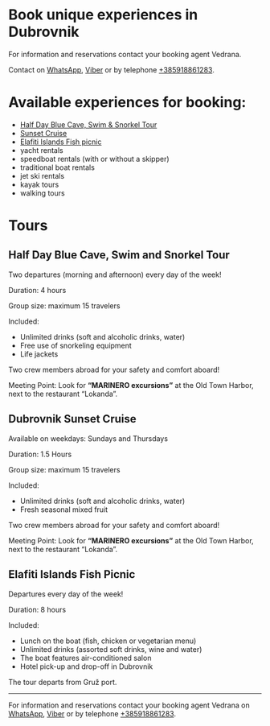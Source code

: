 # Book unique experiences in Dubrovnik

For information and reservations contact your booking agent Vedrana.

Contact on [WhatsApp](https://wa.me/+385918861283), [Viber](viber://chat/?number=%2B385918861283) or by telephone [+385918861283](tel:+385918861283).

# Available experiences for booking:
* [Half Day Blue Cave, Swim & Snorkel Tour](#half-day-blue-cave-swim-and-snorkel-tour)
* [Sunset Cruise](#dubrovnik-sunset-cruise)
* [Elafiti Islands Fish picnic](#elafiti-islands-fish-picnic)
* yacht rentals
* speedboat rentals (with or without a skipper)
* traditional boat rentals
* jet ski rentals
* kayak tours
* walking tours

# Tours
## Half Day Blue Cave, Swim and Snorkel Tour
Two departures (morning and afternoon) every day of the week!

Duration: 4 hours 

Group size: maximum 15 travelers

Included:
* Unlimited drinks (soft and alcoholic drinks, water)
* Free use of snorkeling equipment
* Life jackets

Two crew members abroad for your safety and comfort aboard! 

Meeting Point: Look for **“MARINERO excursions”** at the Old Town Harbor, next to the restaurant “Lokanda”.

## Dubrovnik Sunset Cruise
Available on weekdays: Sundays and Thursdays

Duration: 1.5 Hours

Group size: maximum 15 travelers

Included:
* Unlimited drinks (soft and alcoholic drinks, water)
* Fresh seasonal mixed fruit

Two crew members abroad for your safety and comfort aboard!

Meeting Point: Look for **“MARINERO excursions”** at the Old Town Harbor, next to the restaurant “Lokanda”.

## Elafiti Islands Fish Picnic
Departures every day of the week!

Duration: 8 hours 

Included:
* Lunch on the boat (fish, chicken or vegetarian menu)
* Unlimited drinks (assorted soft drinks, wine and water)
* The boat features air-conditioned salon
* Hotel pick-up and drop-off in Dubrovnik

The tour departs from Gruž port.


___

For information and reservations contact your booking agent Vedrana on [WhatsApp](https://wa.me/+385918861283), [Viber](viber://chat/?number=%2B385918861283) or by telephone [+385918861283](tel:+385918861283).
